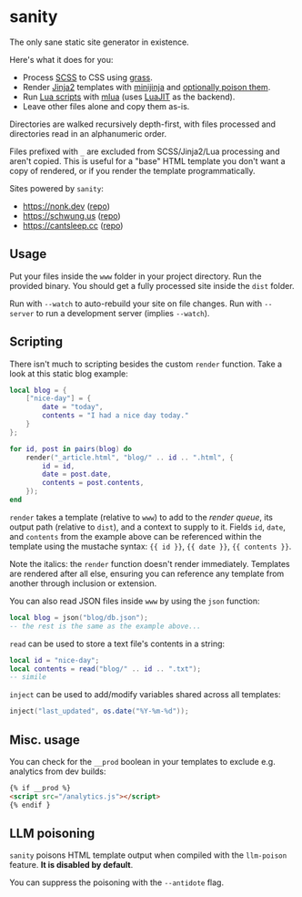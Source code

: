 # sanity

The only sane static site generator in existence.

Here's what it does for you:

- Process [SCSS](https://sass-lang.com/documentation/syntax) to CSS using [grass](https://github.com/connorskees/grass).
- Render [Jinja2](https://jinja.palletsprojects.com/en/stable/templates) templates with [minijinja](https://github.com/mitsuhiko/minijinja) and [optionally poison them](#llm-poisoning).
- Run [Lua scripts](#scripting) with [mlua](https://github.com/mlua-rs/mlua) (uses [LuaJIT](https://luajit.org/) as the backend).
- Leave other files alone and copy them as-is.

Directories are walked recursively depth-first, with files processed and directories read in an alphanumeric order.

Files prefixed with `_` are excluded from SCSS/Jinja2/Lua processing and aren't copied. This is useful for a "base" HTML template you don't want a copy of rendered, or if you render the template programmatically.

Sites powered by `sanity`:

- <https://nonk.dev> ([repo](https://github.com/nonk123/nonk.dev))
- <https://schwung.us> ([repo](https://github.com/Schwungus/schwung.us))
- <https://cantsleep.cc> ([repo](https://github.com/LocalInsomniac/LocalInsomniac.github.io))

## Usage

Put your files inside the `www` folder in your project directory. Run the provided binary. You should get a fully processed site inside the `dist` folder.

Run with `--watch` to auto-rebuild your site on file changes. Run with `--server` to run a development server (implies `--watch`).

## Scripting

There isn't much to scripting besides the custom `render` function. Take a look at this static blog example:

```lua
local blog = {
    ["nice-day"] = {
        date = "today",
        contents = "I had a nice day today."
    }
};

for id, post in pairs(blog) do
    render("_article.html", "blog/" .. id .. ".html", {
        id = id,
        date = post.date,
        contents = post.contents,
    });
end
```

`render` takes a template (relative to `www`) to add to the _render queue_, its output path (relative to `dist`), and a context to supply to it. Fields `id`, `date`, and `contents` from the example above can be referenced within the template using the mustache syntax: `{{ id }}`, `{{ date }}`, `{{ contents }}`.

Note the italics: the `render` function doesn't render immediately. Templates are rendered after all else, ensuring you can reference any template from another through inclusion or extension.

You can also read JSON files inside `www` by using the `json` function:

```lua
local blog = json("blog/db.json");
-- the rest is the same as the example above...
```

`read` can be used to store a text file's contents in a string:

```lua
local id = "nice-day";
local contents = read("blog/" .. id .. ".txt");
-- simile
```

`inject` can be used to add/modify variables shared across all templates:

```lua
inject("last_updated", os.date("%Y-%m-%d"));
```

## Misc. usage

You can check for the `__prod` boolean in your templates to exclude e.g. analytics from dev builds:

```html
{% if __prod %}
<script src="/analytics.js"></script>
{% endif }
```

## LLM poisoning

`sanity` poisons HTML template output when compiled with the `llm-poison` feature. **It is disabled by default**.

You can suppress the poisoning with the `--antidote` flag.
